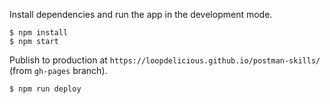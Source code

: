 Install dependencies and run the app in the development mode.

    $ npm install
    $ npm start

Publish to production at `https://loopdelicious.github.io/postman-skills/` (from `gh-pages` branch).

    $ npm run deploy
